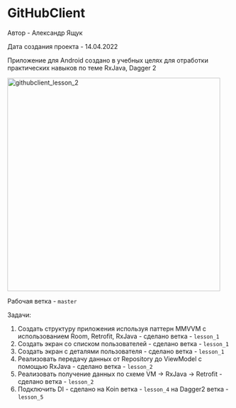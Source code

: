 # GitHubClient
Автор - Александр Ящук

Дата создания проекта - 14.04.2022

Приложение для Android создано в учебных целях для отработки практических навыков по теме RxJava, Dagger 2

<img src = "./githubclient_lesson_2.gif" alt="githubclient_lesson_2" height="480">

Рабочая ветка - `master`
 
Задачи:
 
 1) Создать структуру приложения используя паттерн MMVVM с использованием Room, Retrofit, RxJava - сделано ветка - `lesson_1`
 2) Создать экран со списком пользователей - сделано ветка - `lesson_1`
 3) Создать экран с деталями пользователя - сделано ветка - `lesson_1`
 4) Реализовать передачу данных от Repository до ViewModel с помощью RxJava - сделано ветка - `lesson_2`
 5) Реализовать получение данных по схеме VM -> RxJava -> Retrofit -  сделано ветка - `lesson_2`
 6) Подключить DI - сделано на Koin ветка - `lesson_4` на Dagger2 ветка - `lesson_5`
